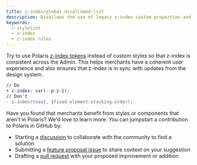 ```yaml
---
title: z-index/global-disallowed-list
description: Disallows the use of legacy z-index custom properties and Sass mixin data
keywords:
  - stylelint
  - z-index
  - z-index rules
---
```


Try to use Polaris [z-index tokens](/tokens/z-index) instead of custom styles so that z-index is consistent across the Admin. This helps merchants have a coherent user experience and also ensures that z-index is in sync with updates from the design system.

```diff
// Do
+ z-index: var(--p-z-1);
// Don't
- z-index(toast, $fixed-element-stacking-order);
```

Have you found that merchants benefit from styles or components that aren't in Polaris? We'd love to learn more. You can jumpstart a contribution to Polaris in GitHub by:

- Starting a [discussion](https://github.com/Shopify/polaris/discussions/6750) to collaborate with the community to find a solution
- Submitting a [feature proposal issue](https://github.com/Shopify/polaris/issues/new?assignees=&labels=Feature+request&template=FEATURE_REQUEST.md) to share context on your suggestion
- Drafting a [pull request](https://github.com/Shopify/polaris/pulls) with your proposed improvement or addition
